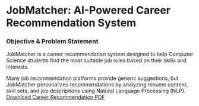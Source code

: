 # JobMatcher: AI-Powered Career Recommendation System
### Objective & Problem Statement
JobMatcher is a career recommendation system designed to help Computer Science students find the most suitable job roles based on their skills and interests. 

Many job recommendation platforms provide generic suggestions, but JobMatcher personalizes recommendations by analyzing resume content, skill sets, and job descriptions using Natural Language Processing (NLP).
[Download Career Recommendation PDF](https://github.com/HarshaliD/JobMatcher/blob/main/career_recommendation_report%20(9).pdf)

